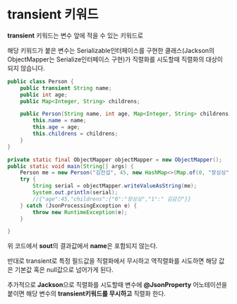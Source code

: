 # transient 키워드

**transient** 키워드는 변수 앞에 적을 수 있는 키워드로

해당 키워드가 붙은 변수는 Serializable인터페이스를 구현한 클래스(Jackson의 ObjectMapper는 Serialize인터페이스 구현)가 직렬화를 시도할때 직렬화의 대상이 되지 않습니다.

```java
public class Person {
    public transient String name;
    public int age;
    public Map<Integer, String> childrens;

    public Person(String name, int age, Map<Integer, String> childrens) {
        this.name = name;
        this.age = age;
        this.childrens = childrens;
    }
}

private static final ObjectMapper objectMapper = new ObjectMapper();
public static void main(String[] args) {
    Person me = new Person("김진섭", 45, new HashMap<>(Map.of(0, "장싱싱", 1, " 김감긴")));
    try {
        String serial = objectMapper.writeValueAsString(me);
        System.out.println(serial);
        //{"age":45,"childrens":{"0":"장싱싱","1":" 김감긴"}}
    } catch (JsonProcessingException e) {
        throw new RuntimeException(e);
    }

}
```
위 코드에서 **sout**의 결과값에서 **name**은 포함되지 않는다.

반대로 transient로 특정 필드값을 직렬화에서 무시하고 역직렬화를 시도하면
해당 값은 기본값 혹은 null값으로 넘어가게 된다.

추가적으로 **Jackson**으로 직렬화를 시도할때 변수에 **@JsonProperty** 어노테이션을 붙이면
해당 변수의 **transient키워드를 무시하고** 직렬화 한다.